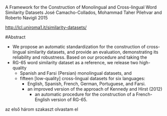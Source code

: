 A Framework for the Construction of 
  Monolingual and Cross-lingual Word Similarity Datasets
José Camacho-Collados, Mohammad Taher Pilehvar and Roberto Navigli
2015

http://lcl.uniroma1.it/similarity-datasets/ 

#Abstract

* We propose an automatic standardization for the construction of cross-lingual
  similarity datasets, and provide an evaluation, demonstrating its reliability
  and robustness. Based on our procedure and taking the 
* RG-65 word similarity dataset as a reference, we release two high-quality
  * Spanish and Farsi (Persian) monolingual datasets, and 
  * fifteen [low-quality] cross-lingual datasets for six languages: 
    * English, Spanish, French, German, Portuguese, and Farsi.
    * an improved version of the approach of Kennedy and Hirst (2012) 
      * an automatic procedure for the construction of a French-English version
        of RG-65.

az első három szakaszt olvastam el
